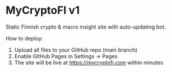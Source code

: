 # MyCryptoFI v1
Static Finnish crypto & macro insight site with auto-updating bot.

How to deploy:
1. Upload all files to your GitHub repo (main branch)
2. Enable GitHub Pages in Settings → Pages
3. The site will be live at https://mycryptofi.com within minutes
